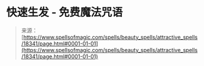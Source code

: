 <!--yml

category: 未分类

date: 2024-06-12 18:59:56

-->

# 快速生发 - 免费魔法咒语

> 来源：[https://www.spellsofmagic.com/spells/beauty_spells/attractive_spells/18341/page.html#0001-01-01](https://www.spellsofmagic.com/spells/beauty_spells/attractive_spells/18341/page.html#0001-01-01)
